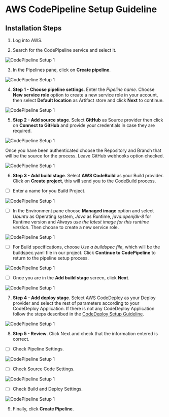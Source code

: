 # AWS CodePipeline Setup Guideline

## Installation Steps

  1. Log into AWS.

  2. Search for the CodePipeline service and select it.

![CodePipeline Setup 1](screenshots/CP01.png)

  3. In the Pipelines pane, click on **Create pipeline**.

![CodePipeline Setup 1](screenshots/CP02.png)

  4. **Step 1 - Choose pipeline settings**. Enter the *Pipeline name*. Choose **New service role** option to create a new service role in your account, then select **Default location** as Artifact store and click **Next** to continue.

![CodePipeline Setup 1](screenshots/CP03.png)

  5. **Step 2 - Add source stage**. Select **GitHub** as Source provider then click on **Connect to GitHub** and provide your credentials in case they are required.

![CodePipeline Setup 1](screenshots/CP04.png)

  Once you have been authenticated choose the Repository and Branch that will be the source for the process. Leave GitHub webhooks option checked.

![CodePipeline Setup 1](screenshots/CP05.png)

  6. **Step 3 - Add build stage**. Select **AWS CodeBuild** as your Build provider. Click on **Create project**, this will send you to the CodeBuild process.


  - [ ] Enter a name for you Build Project.

![CodePipeline Setup 1](screenshots/CB001.png)

  - [ ] In the Environment pane choose **Managed image** option and select *Ubuntu* as Operating system, *Java* as Runtime, *java:openjdk-8* for Runtime version and *Always use the latest image for this runtime version*. Then choose to create a new service role.

![CodePipeline Setup 1](screenshots/CB002.png)

  - [ ] For Build specifications, choose *Use a buildspec file*, which will be the buildspec.yaml file in our project. Click **Continue to CodePipeline** to return to the pipeline setup process.

![CodePipeline Setup 1](screenshots/CB003.png)

  - [ ] Once you are in the **Add build stage** screen, click **Next**.

![CodePipeline Setup 1](screenshots/CP07.png)

   7. **Step 4 - Add deploy stage**. Select AWS CodeDeploy as your Deploy provider and select the rest of parameters according to your CodeDeploy Application. If there is not any CodeDeploy Application follow the steps described in the [CodeDeploy Setup Guideline](CodeDeploySetup.md).

![CodePipeline Setup 1](screenshots/CP08.png)

   8. **Step 5 - Review**. Click Next and check that the information entered is correct.

  - [ ] Check Pipeline Settings.

![CodePipeline Setup 1](screenshots/CP09-1.png)

  - [ ] Check Source Code Settings.

![CodePipeline Setup 1](screenshots/CP09-2.png)

  - [ ] Check Build and Deploy Settings.

![CodePipeline Setup 1](screenshots/CP09-1.png)

   9. Finally, click **Create Pipeline**.






